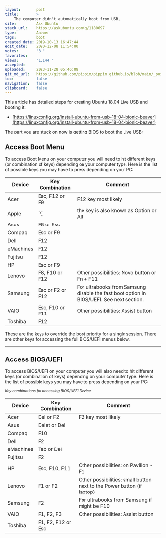 ```yaml
---
layout:       post
title:        >
    The computer didn't automatically boot from USB,
site:         Ask Ubuntu
stack_url:    https://askubuntu.com/q/1180697
type:         Answer
tags:         boot
created_date: 2019-10-13 16:47:44
edit_date:    2020-12-08 11:54:00
votes:        "3 "
favorites:    
views:        "1,144 "
accepted:     
uploaded:     2023-11-28 05:46:08
git_md_url:   https://github.com/pippim/pippim.github.io/blob/main/_posts/2019/2019-10-13-The-computer-didn_t-automatically-boot-from-USB_.md
toc:          false
navigation:   false
clipboard:    false
---
```


This article has detailed steps for creating Ubuntu 18.04 Live USB and booting it:

- [https://linuxconfig.org/install-ubuntu-from-usb-18-04-bionic-beaver](https://linuxconfig.org/install-ubuntu-from-usb-18-04-bionic-beaver)

The part you are stuck on now is getting BIOS to boot the Live USB:

## Access Boot Menu

To access Boot Menu on your computer you will need to hit different keys (or combination of keys) depending on your computer type. Here is the list of possible keys you may have to press depending on your PC:

| Device     |  Key Combination   | Comment |
| ---------- | ------------------ |-------- |
| Acer       | Esc, F12 or F9     | F12 key most likely |
| Apple      | ⌥                           | the key is also known as Option or Alt |
| Asus       | F8 or Esc          | |
| Compaq     | Esc or F9          | |
| Dell       | F12                | |
| eMachines  | F12                | |
| Fujitsu    | F12                | |
| HP         | Esc or F9          | |
| Lenovo     | F8, F10 or F12     | Other possibilities: Novo button or Fn + F11 |
| Samsung    | Esc or F2 or F12   | For ultrabooks from Samsung disable the fast boot option in BIOS/UEFI. See next section. |
| VAIO       | Esc, F10 or F11    | Other possibilities: Assist button |
| Toshiba    | F12                | |


These are the keys to override the boot priority for a single session. There are other keys for accessing the full BIOS/UEFI menus below.


----------

## Access BIOS/UEFI

To access BIOS/UEFI on your computer you will also need to hit different keys (or combination of keys) depending on your computer type. Here is the list of possible keys you may have to press depending on your PC:

<sub>*Key combinations for accessing BIOS/UEFI Device*</sub>

| Device     |  Key Combination   | Comment |
| ---------- | ------------------ |-------- |
| Acer       | Del or F2          | F2 key most likely |
| Asus       | Delet or Del       | |
| Compaq     | F10                | |
| Dell       | F2                 | |
| eMachines  | Tab or Del         | |
| Fujitsu    | F2                 | |
| HP         | Esc, F10, F11      | Other possibilities: on Pavilion - F1 |
| Lenovo     | F1 or F2           | Other possibilities: small button next to the Power button (if laptop) |
| Samsung    | F2                 | For ultrabooks from Samsung if might be F10 |
| VAIO       | F1, F2, F3         | Other possibilities: Assist button |
| Toshiba    | F1, F2, F12 or Esc | |
